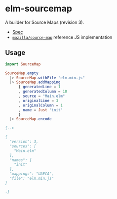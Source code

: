 # elm-sourcemap

A builder for Source Maps (revision 3).

* [Spec](https://docs.google.com/document/d/1U1RGAehQwRypUTovF1KRlpiOFze0b-_2gc6fAH0KY0k/edit)
* [`mozilla/source-map`](https://github.com/mozilla/source-map) reference JS implementation

## Usage

```elm
import SourceMap

SourceMap.empty
  |> SourceMap.withFile "elm.min.js"
  |> SourceMap.addMapping
      { generatedLine = 1
      , generatedColumn = 10
      , source = "Main.elm"
      , originalLine = 3
      , originalColumn = 1
      , name = Just "init"
      }
  |> SourceMap.encode

{-->

{
  "version": 3,
  "sources": [
    "Main.elm"
  ],
  "names": [
    "init"
  ],
  "mappings": "UAECA",
  "file": "elm.min.js"
}

-}
```
